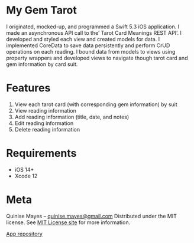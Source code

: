 # My Gem Tarot

I originated, mocked-up, and programmed a Swift 5.3 iOS application. I made an asynchronous API call to the’ Tarot Card Meanings REST API’. I developed and styled each view and created models for data. I implemented CoreData to save data persistently and perform CrUD operations on each reading. I bound data from models to views using property wrappers and developed views to navigate though tarot card and gem information by card suit.

# Features
1. View each tarot card (with corresponding gem information) by suit
2. View reading information 
3. Add reading information (title, date, and notes)
4. Edit reading information
5. Delete reading information

# Requirements 
- iOS 14+
- Xcode 12

# Meta
Quinise Mayes – quinise.mayes@gmail.com
Distributed under the MIT license. See [MIT License site](https://opensource.org/licenses/MIT) for more information.

[App repository](https://github.com/quinise/MyGemTarot)
